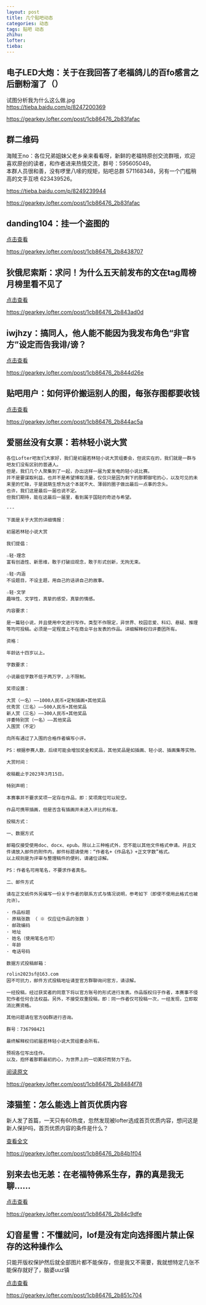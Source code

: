 ```yaml
---
layout: post
title: 几个贴吧动态
categories: 动态
tags: 贴吧 动态
zhihu: 
lofter: 
tieba: 
---
```


## 电子LED大炮：关于在我回答了老福鸽儿的百fo感言之后删粉溜了（）

试图分析我为什么这么做.jpg  
<https://tieba.baidu.com/p/8247200369>

<https://gearkey.lofter.com/post/1cb86476_2b83fafac>

## 群二维码

海賊王no：各位兄弟姐妹父老乡亲来看看呀，新鲜的老福特原创交流群哦，欢迎喜欢原创的读者，和作者进来热情交流，群号：595605049。  
本群人员很和善，没有啰里八嗦的规矩，贴吧总群 571168348，另有一个门槛稍高的文手互喷 623439526。

<https://tieba.baidu.com/p/8249239944>

<https://gearkey.lofter.com/post/1cb86476_2b83fafac>

## danding104：挂一个盗图的

[点击查看](https://tieba.baidu.com/p/8251476163)

<https://gearkey.lofter.com/post/1cb86476_2b8438707>

## 狄俄尼索斯：求问！为什么五天前发布的文在tag周榜月榜里看不见了

[点击查看](https://tieba.baidu.com/p/8252803804)

<https://gearkey.lofter.com/post/1cb86476_2b843ad0d>

## iwjhzy：搞同人，他人能不能因为我发布角色“非官方”设定而告我诽/谤？

[点击查看](https://tieba.baidu.com/p/8236812737)

https://gearkey.lofter.com/post/1cb86476_2b844d26e

## 贴吧用户：如何评价搬运别人的图，每张存图都要收钱

[点击查看](https://tieba.baidu.com/p/8254259429)

https://gearkey.lofter.com/post/1cb86476_2b844ac5a

## 爱丽丝没有女票：若林轻小说大赏

```
各位Lofter吧友们大家好，我们是初届若林轻小说大赏组委会，但说实在的，我们就是一群与吧友们没有区别的普通人。
但是，我们几个人聚集到了一起，办出这样一届为爱发电的轻小说比赛。
并不是要谋取利益，也并不是希望博取流量，仅仅只是因为剩下的那颗御宅的心，以及可见的未来里的忙碌，于是就萌生想为这个本就不大、薄弱的圈子做出最后一点事的念头。
也许，我们这是最后一届也说不定。
但我们期待，能在这最后一届里，看到属于国轻的奇迹与希望。

---

下面是关于大赏的详细情报：

初届若林轻小说大赏

我们提倡：

☆轻·理念
富有创造性、新思维，敢于打破旧观念，敢于形式创新，无拘无束。

☆轻·内涵
不设题目，不设主题，用自己的话讲自己的故事。

☆轻·文学
趣味性、文学性，真挚的感受，真挚的情感。

内容要求：

是一篇轻小说，并且使用中文进行写作。类型不作限定，异世界、校园恋爱、科幻、悬疑、推理等均可投稿。必须是一定程度上不在商业平台发表的作品。详细解释权归评委团所有。

资格：

年龄达十四岁以上。

字数要求：

小说最低字数不低于两万字，上不限制。

奖项设置：

大赏（一名）——1000人民币+定制插画+其他奖品
优秀赏（三名）——500人民币+其他奖品
新人赏（三名）——300人民币+其他奖品
评委特别赏（一名）——其他奖品
入围赏（不定）

向所有通过了入围的合格作者编写小评。

PS：根据参赛人数，后续可能会增加奖金和奖品，其他奖品是如插画、轻小说、插画集等实物。

大赏时间：

收稿截止于2023年3月15日。

特别声明：

本赛事并不要求奖项一定存在作品，即：奖项席位可以轮空。

作品可携带插画，但是否含有插画并未进入评比的标准。

投稿方式：

一、数据方式

邮箱仅接受使用doc、docx、epub。除以上三种格式外，您不能以其他文件格式申请。并且文件请放入邮件的附件内，邮件标题请使用：“作者名+《作品名》+正文字数”格式。
以上规则是为评审与整理稿件的便利，请诸位谅解。

PS：作者名可用笔名，不要求作者真名。

二、邮件方式

请在正文纸件外另编写一份关于作者的联系方式与情况说明，参考如下（即使不使用此格式也被允许）。

· 作品标题
· 原稿张数 （ ※ 仅应征作品的张数 ）
· 邮政编码
· 地址
· 姓名（使用笔名也可）
· 年龄
· 电话号码

数据方式投稿邮箱：

rolin2023sf@163.com
因不可抗力，邮件方式投稿地址请至官方群聊询问官方，请谅解。

一经投稿，经过获奖者的同意下将以官方账号的形式进行发表。作品版权归于作者，本赛事不侵犯作者任何合法权益。另外，不接受双重投稿，即：同一作者仅可投稿一次，一经发现，立即取消比赛资格。

其他问题请在官方QQ群进行咨询。

群号：736798421

最终解释权归初届若林轻小说大赏组委会所有。

预祝各位写出佳作。
以及，抱怀着那颗最初的心，为世界上的一切美好而努力下去。
```

[阅读原文](https://tieba.baidu.com/p/8236309518)

https://gearkey.lofter.com/post/1cb86476_2b8484f78

## 漆猫笙：怎么能选上首页优质内容

新人发了首篇，一天只有60热度，忽然发现被lofter选成首页优质内容，想问这是新人保护吗，首页优质内容的条件是什么？

[查看全文](https://tieba.baidu.com/p/8047432193)

https://gearkey.lofter.com/post/1cb86476_2b84b1f04

## 别来去也无恙：在老福特佛系生存，靠的真是我无聊……

[点击查看](https://tieba.baidu.com/p/8258252244)

https://gearkey.lofter.com/post/1cb86476_2b84c9dfe

## 幻音星雪：不懂就问，lof是没有定向选择图片禁止保存的这种操作么

只能开版权保护然后就全部图片都不能保存，但是我又不需要，我就想特定几张不能保存就好了，脑婆uuz镇

[点击查看](https://tieba.baidu.com/p/8262703093)

https://gearkey.lofter.com/post/1cb86476_2b851c704